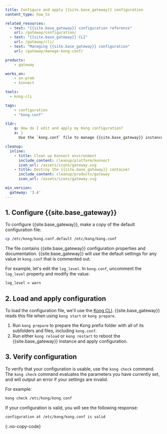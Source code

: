 ```yaml
---
title: Configure and apply {{site.base_gateway}} configuration
content_type: how_to

related_resources:
  - text: "{{site.base_gateway}} configuration reference"
    url: /gateway/configuration/
  - text: "{{site.base_gateway}} CLI"
    url: /gateway/cli/
  - text: "Managing {{site.base_gateway}} configuration"
    url: /gateway/manage-kong-conf/

products:
    - gateway

works_on:
    - on-prem
    - konnect

tools:
  - kong-cli

tags:
    - configuration
    - "kong.conf"

tldr:
    q: How do I edit and apply my Kong configuration?
    a: |
      Use the `kong.conf` file to manage {{site.base_gateway}} instances. 

cleanup:
  inline:
    - title: Clean up Konnect environment
      include_content: cleanup/platform/konnect
      icon_url: /assets/icons/gateway.svg
    - title: Destroy the {{site.base_gateway}} container
      include_content: cleanup/products/gateway
      icon_url: /assets/icons/gateway.svg

min_version:
  gateway: '3.4'
---
```


## 1. Configure {{site.base_gateway}}

To configure {{site.base_gateway}}, make a copy of the default configuration file: 

```bash
cp /etc/kong/kong.conf.default /etc/kong/kong.conf
```

The file contains {{site.base_gateway}} configuration properties and documentation. 
{{site.base_gateway}} will use the default settings for any value in `kong.conf` that is commented out.

For example, let's edit the `log_level`. In `kong.conf`, uncomment the `log_level` property and modify the value:

```bash
log_level = warn
```

## 2. Load and apply configuration

To load the configuration file, we'll use the [Kong CLI](/gateway/cli/).
{{site.base_gateway}} reads this file when using `kong start` or `kong prepare`.

1. Run `kong prepare` to prepare the Kong prefix folder with all of its subfolders and files, including `kong.conf`.
2. Run either `kong reload` or `kong restart` to reboot the {{site.base_gateway}} instance and apply configuration.

## 3. Verify configuration

To verify that your configuration is usable, use the `kong check` command. 
The `kong check` command evaluates the parameters you have
currently set, and will output an error if your settings are invalid. 

For example:

```bash
kong check /etc/kong/kong.conf
```
If your configuration is valid, you will see the following response:

```bash
configuration at /etc/kong/kong.conf is valid
```
{:.no-copy-code}
